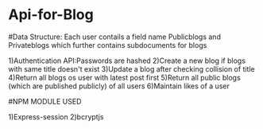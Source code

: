 # Api-for-Blog

#Data Structure:
Each user contails a field name Publicblogs and Privateblogs which further contains subdocuments for blogs


1)Authentication API:Passwords are hashed
2)Create a new blog if blogs with same title doesn't exist
3)Update a blog after checking collision of title
4)Return all blogs os user with latest post first
5)Return all public blogs (which are published publicly) of all users
6)Maintain likes of a user

#NPM MODULE USED

1)Express-session
2)bcryptjs
